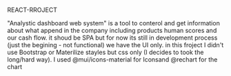 REACT-RROJECT

"Analystic dashboard web system" is a tool to conterol and get information about what append in the company including products human scores and our cash flow.
it shoud be SPA but for now its still in development process (just the begining - not functional) we have the UI only.
in this froject I didn't use Bootstrap or Materilize stayles but css only (I decides to took the long/hard way).
I used @mui/icons-material for Iconsand @rechart for the chart